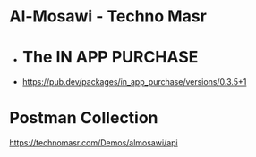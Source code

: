 # Al-Mosawi - Techno Masr

- # The IN APP PURCHASE

- https://pub.dev/packages/in_app_purchase/versions/0.3.5+1





# Postman Collection 
https://technomasr.com/Demos/almosawi/api

